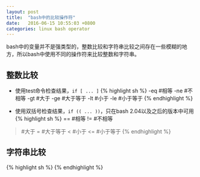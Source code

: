 ```yaml
---
layout: post
title:  "bash中的比较操作符"
date:   2016-06-15 10:55:03 +0800
categories: linux bash operator
---
```


bash中的变量并不是强类型的，整数比较和字符串比较之间存在一些模糊的地方，所以bash中使用不同的操作符来比较整数和字符串。

## 整数比较

* 使用test命令检查结果，`if [ ... ]`
{% highlight sh %}
-eq #相等
-ne #不相等
-gt #大于
-ge #大于等于
-lt #小于
-le #小于等于
{% endhighlight %}

* 使用双括号检查结果，`if (( ... ))`，只在bash 2.04以及之后的版本中可用
{% highlight sh %}
== #相等
!= #不相等
>  #大于
>= #大于等于
<  #小于
<= #小于等于
{% endhighlight %}

## 字符串比较
{% highlight sh %}
{% endhighlight %}
